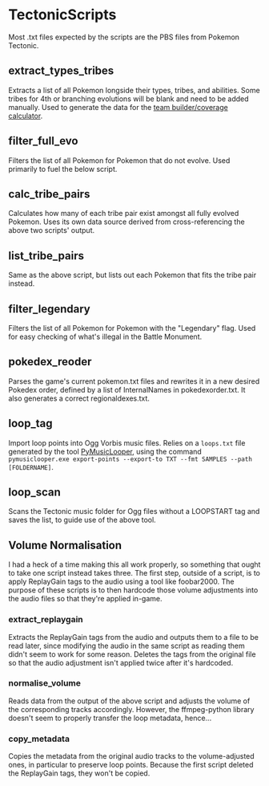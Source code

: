 # TectonicScripts
Most .txt files expected by the scripts are the PBS files from Pokemon Tectonic.
## extract_types_tribes
Extracts a list of all Pokemon longside their types, tribes, and abilities. Some tribes for 4th or branching evolutions will be blank and need to be added manually. Used to generate the data for the [team builder/coverage calculator](https://docs.google.com/spreadsheets/d/14JS_0oAJpP7EB9LrtIShvPYshig1oSVsBKCSVAVV6tc/edit?usp=sharing).
## filter_full_evo
Filters the list of all Pokemon for Pokemon that do not evolve. Used primarily to fuel the below script.
## calc_tribe_pairs
Calculates how many of each tribe pair exist amongst all fully evolved Pokemon. Uses its own data source derived from cross-referencing the above two scripts' output.
## list_tribe_pairs
Same as the above script, but lists out each Pokemon that fits the tribe pair instead.
## filter_legendary
Filters the list of all Pokemon for Pokemon with the "Legendary" flag. Used for easy checking of what's illegal in the Battle Monument.
## pokedex_reoder
Parses the game's current pokemon.txt files and rewrites it in a new desired Pokedex order, defined by a list of InternalNames in pokedexorder.txt. It also generates a correct regionaldexes.txt.
## loop_tag
Import loop points into Ogg Vorbis music files. Relies on a `loops.txt` file generated by the tool [PyMusicLooper](https://github.com/arkrow/PyMusicLooper), using the command `pymusiclooper.exe export-points --export-to TXT --fmt SAMPLES --path [FOLDERNAME]`.
## loop_scan
Scans the Tectonic music folder for Ogg files without a LOOPSTART tag and saves the list, to guide use of the above tool.
## Volume Normalisation
I had a heck of a time making this all work properly, so something that ought to take one script instead takes three. The first step, outside of a script, is to apply ReplayGain tags to the audio using a tool like foobar2000. The purpose of these scripts is to then hardcode those volume adjustments into the audio files so that they're applied in-game.
### extract_replaygain
Extracts the ReplayGain tags from the audio and outputs them to a file to be read later, since modifying the audio in the same script as reading them didn't seem to work for some reason. Deletes the tags from the original file so that the audio adjustment isn't applied twice after it's hardcoded.
### normalise_volume
Reads data from the output of the above script and adjusts the volume of the corresponding tracks accordingly. However, the ffmpeg-python library doesn't seem to properly transfer the loop metadata, hence...
### copy_metadata
Copies the metadata from the original audio tracks to the volume-adjusted ones, in particular to preserve loop points. Because the first script deleted the ReplayGain tags, they won't be copied.